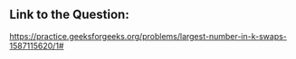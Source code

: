## Link to the Question:

https://practice.geeksforgeeks.org/problems/largest-number-in-k-swaps-1587115620/1#
